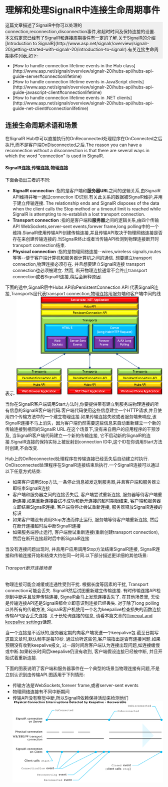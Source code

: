 # 理解和处理SignalR中连接生命周期事件
<p style='background-color:#EFEFEF'>
这篇文章描述了SignalR中你可以处理的connection,reconnection,disconnection事件,和超时时间及保持连接的设置.
<br />
本文假定您已经有了SignalR和连接周期事件有一定的了解.关于SignalR的介绍
[Introduction to SignalR](http://www.asp.net/signalr/overview/signalr-20/getting-started-with-signalr-20/introduction-to-signalr).有关连接生命周期事件列表,如下:
<ul>
<li>[How to handle connection lifetime events in the Hub class](http://www.asp.net/signalr/overview/signalr-20/hubs-api/hubs-api-guide-server#connectionlifetime)</i>
<li>[How to handle connection lifetime events in JavaScript clients](http://www.asp.net/signalr/overview/signalr-20/hubs-api/hubs-api-guide-javascript-client#connectionlifetime)</i>
<li>[How to handle connection lifetime events in .NET clients](http://www.asp.net/signalr/overview/signalr-20/hubs-api/hubs-api-guide-net-client#connectionlifetime)</i>
</ul>
</p>

## 连接生命周期术语和场景
在SignalR Hub中可以直接执行的OnReconnected处理程序在OnConnected之后执行,而不是客户端OnDisconnected之后.The reason you can have a reconnection without a disconnection is that there are several ways in which the word "connection" is used in SignalR.

#### SignalR连接,传输连接,物理连接
下面会指出三者的不同:
* **SignalR connection** :指的是客户端和**服务器URL**之间的逻辑关系,由SignalR API维持并唯一通过connection ID识别.有关此关系的数据被SignalR维护,并用于建立传输连接. The relationship ends and SignalR disposes of the data when the client calls the Stop method or a timeout limit is reached while SignalR is attempting to re-establish a lost transport connection.
* **Transport connection** :指的是客户端和**服务器**之间的逻辑关系,由四个传输API WebSockets,server-sent events,forever frame,long polling中的一个维持.SianalR使用传输API创建传输连接,并且传输API取决于物理网络连接是否存在来创建传输连接的.当SignalR终止或者当传输API检测到物理连接断开时transport connection结束.
* **Physical connection** :指的是物理网络连接--wires,wireless signals,routes等等--便于客户端计算机和服务器计算机之间的通信. 想要建立transport connection,物理连接必须存在. 并且想要建立SignalR连接 transport connection也必须被建立. 然而, 断开物理连接通常不会终止transport connection或者SignalR连接,稍后会解释原因.

下面的途中,SignalR层中Hubs API和PersistentConnection API 代表SignalR连接,Transports层代表transport connection,物理连接用服务端和客户端中间的线表示.
![](..\img\intro_architecture.png)

当你在SignalR客户端调用Start方法时,你要提供带有建立到服务端物理连接的所有信息的SignalR客户端代码.客户端代码使用这些信息建立一个HTTP请求,并且使用四个传输方法中的一个建立物理连接.如果传输连接失败或者服务端未响应,该SignalR连接不马上消失，因为客户端仍然需要这些信息来自动重新建立一个新的传输连接到相同的SignalR URL.在这个场景下,没有来自用户的应用程序的干预涉及, 当SignalR客户端代码建立一个新的传输连接, 它不启动新的SignalR的连接.SignalR连接的保持实际上被反射到connection ID中,这个ID在你调用Start方法时创建,不会改变.

Hub上的OnReconnected处理程序在传输连接已经丢失后自动建立时执行.
OnDisconnected处理程序在SignalR连接结束后执行.一个SignalR连接可以通过以下任意方式结束:
* 如果客户调用Stop方法,一条停止消息被发送到服务器,并且客户端和服务器立即结束SignalR连接
* 客户端和服务器之间的连接丢失后, 客户端尝试重新连接, 服务器等待客户端重新连接.如果重新连接尝试不成功和断开连接的超时期限结束, 客户端和服务器立即结束SignalR连接. 客户端将停止尝试重新连接, 服务器释放SignalR连接的标识
* 如果客户端没有调用Stop方法而停止运行, 服务端等待客户端重新连接, 然后在断开连接超时后中断SignalR连接
* 如果服务端停止运行, 客户端尝试重新连接(重新创建transport connection), 然后在断开连接超时后中断SignalR连接

当没有连接问题出现时, 并且用户应用调用Stop方法结束SignalR连接, SignalR连接和传输连接开始和结束大约在同一时间.以下部分描述更详细的其他场景:

###### Transport断开连接场景
物理连接可能会减缓或连通性受到干扰. 根据长度等因素的干扰, Transport connection可能会丢失. SignalR然后试图重新建立传输连接. 有时传输连接API检测到中断并且放弃传输连接, SignalR会马上发现连接丢失了. 在其他场景里, 无论是传输连接API还是SignalR都会立即意识到连接已经丢失. 对于除了long polling以外所有的传输方法, SignalR客户机使用一个名为keepalive检查损失的函数连接传输API是否丢失连接. 关于长轮询连接的信息, 请看本篇文章的[Timeout and keepalive settings](http://www.asp.net/signalr/overview/guide-to-the-api/handling-connection-lifetime-events#timeoutkeepalive)话题.

当一个连接是不活跃的,服务器定期的向客户端发送一个keepalive包.截至日期写这篇文章时,默认频率是每10秒.  通过侦听这些包,客户端指出是否有连接问题.如果预期没有收到keepalive报文, 过一段时间后客户端认为连接出现问题,如连接缓慢或中断.如果较长时间后keepalive仍没有收到, 客户端假设连接已经被中断, 并且开始试着重新连接.

下面的图表说明了客户端和服务器事件在一个典型的场景当物理连接有问题,不是立刻认识到由传输API.图适用于下列情形:
* 传输方法是WebSockets,forever frame,或者server-sent events
* 物理网络连接有不同中断期间
* 传输API没有察觉中断,所以SignalR依赖保持活动来检测他们
![](..\img\transportdisconnections.png)